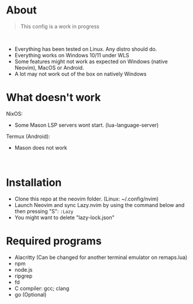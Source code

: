 # About

> This config is a work in progress
>
</br>

- Everything has been tested on Linux. Any distro should do.
- Everything works on Windows 10/11 under WLS 
- Some features might not work as expected on Windows (native Neovim), MacOS or Android.
- A lot may not work out of the box on natively Windows

# What doesn't work
NixOS: 
- Some Mason LSP servers wont start. (lua-language-server) </br>

Termux (Android): </br>
- Mason does not work
</br>


# Installation
- Clone this repo at the neovim folder. (Linux: ~/.config/nvim)
- Launch Neovim and sync Lazy.nvim by using the command below and then pressing "S":
```:Lazy```
- You might want to delete "lazy-lock.json"

# Required programs
<ul>
    <li>Alacritty (Can be changed for another terminal emulator on remaps.lua)</li>
    <li>npm</li>
    <li>node.js</li>
    <li>ripgrep</li>
    <li>fd</li>
    <li>C compiler: gcc; clang</li>
    <li>go (Optional)</li>
</ul>

</br>
</br>
